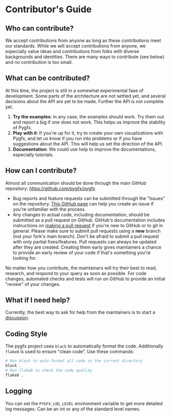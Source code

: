 # Contributor's Guide

## Who can contribute?

We accept contributions from anyone as long as these contributions meet our standards.
While we will accept contributions from anyone, we especially value ideas and
contributions from folks with diverse backgrounds and identities. There are
many ways to contribute (see below) and no contribution is too small.

## What can be contributed?

At this time, the project is still in a somewhat experimental fase of development.
Some parts of the architecture are not settled yet, and several decisions about
the API are yet to be made. Further the API is not complete yet.

1. **Try the examples**: in any case, the examples should work. Try them out and
   report a big if one does not work. This helps us improve the stability of Pygfx.
1. **Play with it**: If you're up for it, try to create your own visualizations
   with Pygfx, and let us know if you run into problems or if you have suggestions
   about the API. This will help us set the direction of the API.
4. **Documentation**: We could use help to improve the documentations, especially
    tutorials.


## How can I contribute?

Almost all communication should be done through
the main GitHub repository: https://github.com/pygfx/pygfx

* Bug reports and feature requests can be submitted through the "Issues" on
  the repository.
  [This GitHub page](https://docs.github.com/en/free-pro-team@latest/github/managing-your-work-on-github/creating-an-issue)
  can help you create an issue if you're unfamiliar with the process.
* Any changes to actual code, including documentation, should be submitted
  as a pull request on GitHub. GitHub's documentation includes instructions
  on [making a pull request](https://docs.github.com/en/free-pro-team@latest/github/collaborating-with-issues-and-pull-requests/creating-a-pull-request)
  if you're new to GitHub or to git in general. Please make sure to submit
  pull requests using a **new** branch (not your fork's main branch).
  Don't be afraid to submit a pull request with only partial fixes/features.
  Pull requests can always be updated after they are created. Creating them
  early gives maintainers a chance to provide an early review of your code if
  that's something you're looking for.

No matter how you contribute, the maintainers will try their best to read,
research, and respond to your query as soon as possible. For code changes,
automated checks and tests will run on GitHub to provide an initial "review"
of your changes.

## What if I need help?

Currently, the best way to ask for help from the maintainers is to start a
[discussion](https://github.com/pygfx/pygfx/discussions).


## Coding Style

The pygfx project uses `black` to automatically format the code. Additionally
`flake8` is used to ensure "clean code". Use these commands:

```bash
# Run black to auto-format all code in the current directory
black .
# Run flake8 to check the code quality
flake8 .
```


## Logging

You can set the `PYGFX_LOG_LEVEL` environment variable to get more
detailed log messages. Can be an int or any of the standard level names.
